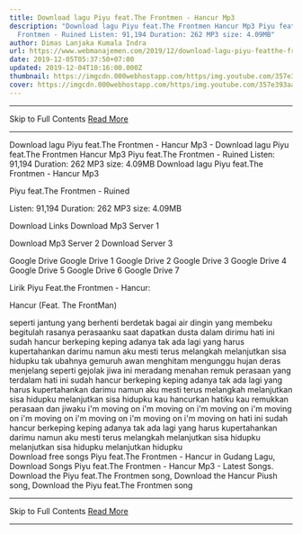 ```yaml
---
title: Download lagu Piyu feat.The Frontmen - Hancur Mp3
description: "Download lagu Piyu feat.The Frontmen Hancur Mp3 Piyu feat.The
  Frontmen - Ruined Listen: 91,194 Duration: 262 MP3 size: 4.09MB"
author: Dimas Lanjaka Kumala Indra
url: https://www.webmanajemen.com/2019/12/download-lagu-piyu-featthe-frontmen.html
date: 2019-12-05T05:37:50+07:00
updated: 2019-12-04T10:16:00.000Z
thumbnail: https://imgcdn.000webhostapp.com/https/img.youtube.com/357e393aa1f5ef55f94e6c16697da18a.jpeg
cover: https://imgcdn.000webhostapp.com/https/img.youtube.com/357e393aa1f5ef55f94e6c16697da18a.jpeg
---
```


<hr/> Skip to Full Contents <a href="https://www.webmanajemen.com/2019/12/download-lagu-piyu-featthe-frontmen.html" rel="follow" class="button" id="read-more">Read More</a> <hr/> Download lagu Piyu feat.The Frontmen - Hancur Mp3 - Download lagu Piyu feat.The Frontmen Hancur Mp3 Piyu feat.The Frontmen - Ruined Listen: 91,194 Duration: 262 MP3 size: 4.09MB Download lagu Piyu feat.The Frontmen - Hancur Mp3

  Piyu feat.The Frontmen - Ruined 

  Listen: 91,194 
  Duration: 262 
  MP3 size: 4.09MB 

  Download Links 
  Download Mp3 Server 1 

  Download Mp3 Server 2 
  Download Server 3 


  Google Drive   Google Drive 1 
  Google Drive 2 
  Google Drive 3 
  Google Drive 4 
  Google Drive 5 
  Google Drive 6 
  Google Drive 7 


                             
Lirik Piyu Feat.the Frontmen - Hancur:
                             
 
Hancur (Feat. The FrontMan)
 
 seperti jantung yang berhenti berdetak
 bagai air dingin yang membeku
 begitulah rasanya perasaanku
 saat dapatkan dusta dalam dirimu
  hati ini sudah hancur berkeping keping adanya
 tak ada lagi yang harus kupertahankan darimu
 namun aku mesti terus melangkah
 melanjutkan sisa hidupku
  tak ubahnya gemuruh awan menghitam
 mengunggu hujan deras menjelang
 seperti gejolak jiwa ini meradang
 menahan remuk perasaan yang terdalam
  hati ini sudah hancur berkeping keping adanya
 tak ada lagi yang harus kupertahankan darimu
 namun aku mesti terus melangkah
 melanjutkan sisa hidupku
 melanjutkan sisa hidupku
  kau hancurkan hatiku
 kau remukkan perasaan dan jiwaku
  i'm moving on
 i'm moving on
 i'm moving on
 i'm moving on
 i'm moving on
 i'm moving on
 i'm moving on
 i'm moving on
  hati ini sudah hancur berkeping keping adanya
 tak ada lagi yang harus kupertahankan darimu
 namun aku mesti terus melangkah
 melanjutkan sisa hidupku
 melanjutkan sisa hidupku
 melanjutkan hidupku                          
  Download free songs Piyu feat.The Frontmen - Hancur in Gudang Lagu, Download Songs Piyu feat.The Frontmen - Hancur Mp3 - Latest Songs.  Download the Piyu feat.The Frontmen song, Download the Hancur Piush song, Download the Piyu feat.The Frontmen song <hr/> Skip to Full Contents <a href="https://www.webmanajemen.com/2019/12/download-lagu-piyu-featthe-frontmen.html" rel="follow" class="button" id="read-more">Read More</a> <hr/>